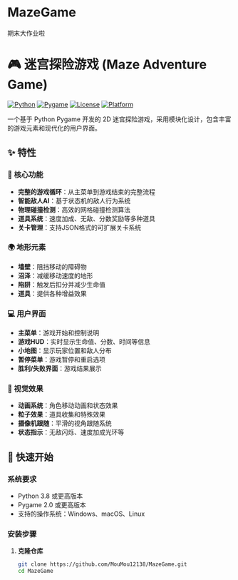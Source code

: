 # MazeGame
期末大作业啦
# 🎮 迷宫探险游戏 (Maze Adventure Game)

[![Python](https://img.shields.io/badge/Python-3.8+-blue.svg)](https://www.python.org/downloads/)
[![Pygame](https://img.shields.io/badge/Pygame-2.0+-green.svg)](https://www.pygame.org/)
[![License](https://img.shields.io/badge/License-MIT-yellow.svg)](LICENSE)
[![Platform](https://img.shields.io/badge/Platform-Windows%20%7C%20macOS%20%7C%20Linux-lightgrey.svg)](https://github.com/yourusername/maze-adventure-game)

一个基于 Python Pygame 开发的 2D 迷宫探险游戏，采用模块化设计，包含丰富的游戏元素和现代化的用户界面。

## ✨ 特性

### 🎯 核心功能
- **完整的游戏循环**：从主菜单到游戏结束的完整流程
- **智能敌人AI**：基于状态机的敌人行为系统
- **物理碰撞检测**：高效的网格碰撞检测算法
- **道具系统**：速度加成、无敌、分数奖励等多种道具
- **关卡管理**：支持JSON格式的可扩展关卡系统

### 🌍 地形元素
- **墙壁**：阻挡移动的障碍物
- **沼泽**：减缓移动速度的地形
- **陷阱**：触发后扣分并减少生命值
- **道具**：提供各种增益效果

### 💻 用户界面
- **主菜单**：游戏开始和控制说明
- **游戏HUD**：实时显示生命值、分数、时间等信息
- **小地图**：显示玩家位置和敌人分布
- **暂停菜单**：游戏暂停和重启选项
- **胜利/失败界面**：游戏结果展示

### 🎨 视觉效果
- **动画系统**：角色移动动画和状态效果
- **粒子效果**：道具收集和特殊效果
- **摄像机跟随**：平滑的视角跟随系统
- **状态指示**：无敌闪烁、速度加成光环等

## 🚀 快速开始

### 系统要求
- Python 3.8 或更高版本
- Pygame 2.0 或更高版本
- 支持的操作系统：Windows、macOS、Linux

### 安装步骤

1. **克隆仓库**
   ```bash
   git clone https://github.com/MouMou12138/MazeGame.git
   cd MazeGame
